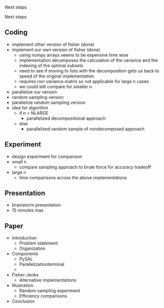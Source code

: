 Next steps


Next steps


## Coding
 - implement other version of fisher (done)
 - implement our own version of fisher (done)
	 - using numpy arrays  seems to be expensive time wise
	 - implementation decomposes the calculation of the variance and the indexing of the optimal subsets
	 - need to see if moving to lists with the decomposition gets us back to speed of the original implementation
	 - requires nxn variance matrix so not applicable for large n cases
	 - we could still compare for smaller n
 - parallelize our version
 - random sampling version
 - parallelize random sampling version 
 - idea for algorithm
	 - if n < NLARGE
		 - parallelized decompositional approach
	 - else
		 - parallelized random sample of nondecomposed approach
 
## Experiment
 - design experiment for comparison
 - small n
	 - compare sampling approach to brute force for accuracy tradeoff
 - large n
	 - time comparisons across the above implementations
	 
## Presentation

 - brainstorm presentation
 - 15 minutes max

 
## Paper
  
  - Introduction
	  - Problem statement
	  - Organization
  - Components
	  - PySAL
	  - Parallelizationterminal
	  - 
  - Fisher-Jenks
	  - Alternative implementations
  - Illustration
	  - Random sampling experiment
	  - Efficiency comparisons
  - Conclusion
